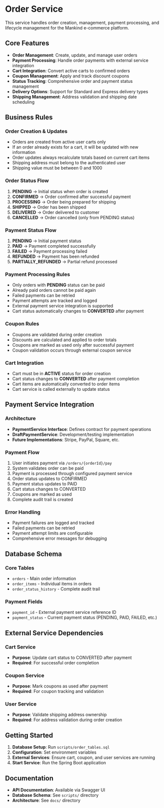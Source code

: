 # Order Service

This service handles order creation, management, payment processing, and lifecycle management for the Mankind e-commerce platform.

## Core Features

- **Order Management**: Create, update, and manage user orders
- **Payment Processing**: Handle order payments with external service integration
- **Cart Integration**: Convert active carts to confirmed orders
- **Coupon Management**: Apply and track discount coupons
- **Status Tracking**: Comprehensive order and payment status management
- **Delivery Options**: Support for Standard and Express delivery types
- **Shipping Management**: Address validation and shipping date scheduling

## Business Rules

### Order Creation & Updates
- Orders are created from active user carts only
- If an order already exists for a cart, it will be updated with new information
- Order updates always recalculate totals based on current cart items
- Shipping address must belong to the authenticated user
- Shipping value must be between 0 and 1000

### Order Status Flow
1. **PENDING** → Initial status when order is created
2. **CONFIRMED** → Order confirmed after successful payment
3. **PROCESSING** → Order being prepared for shipping
4. **SHIPPED** → Order has been shipped
5. **DELIVERED** → Order delivered to customer
6. **CANCELLED** → Order cancelled (only from PENDING status)

### Payment Status Flow
1. **PENDING** → Initial payment status
2. **PAID** → Payment completed successfully
3. **FAILED** → Payment processing failed
4. **REFUNDED** → Payment has been refunded
5. **PARTIALLY_REFUNDED** → Partial refund processed

### Payment Processing Rules
- Only orders with **PENDING** status can be paid
- Already paid orders cannot be paid again
- Failed payments can be retried
- Payment attempts are tracked and logged
- External payment service integration is supported
- Cart status automatically changes to **CONVERTED** after payment

### Coupon Rules
- Coupons are validated during order creation
- Discounts are calculated and applied to order totals
- Coupons are marked as used only after successful payment
- Coupon validation occurs through external coupon service

### Cart Integration
- Cart must be in **ACTIVE** status for order creation
- Cart status changes to **CONVERTED** after payment completion
- Cart items are automatically converted to order items
- Cart service is called externally to update status

## Payment Service Integration

### Architecture
- **PaymentService Interface**: Defines contract for payment operations
- **DraftPaymentService**: Development/testing implementation
- **Future Implementations**: Stripe, PayPal, Square, etc.

### Payment Flow
1. User initiates payment via `/orders/{orderId}/pay`
2. System validates order can be paid
3. Payment is processed through configured payment service
4. Order status updates to CONFIRMED
5. Payment status updates to PAID
6. Cart status changes to CONVERTED
7. Coupons are marked as used
8. Complete audit trail is created

### Error Handling
- Payment failures are logged and tracked
- Failed payments can be retried
- Payment attempt limits are configurable
- Comprehensive error messages for debugging

## Database Schema

### Core Tables
- `orders` - Main order information
- `order_items` - Individual items in orders
- `order_status_history` - Complete audit trail

### Payment Fields
- `payment_id` - External payment service reference ID
- `payment_status` - Current payment status (PENDING, PAID, FAILED, etc.)

## External Service Dependencies

### Cart Service
- **Purpose**: Update cart status to CONVERTED after payment
- **Required**: For successful order completion

### Coupon Service
- **Purpose**: Mark coupons as used after payment
- **Required**: For coupon tracking and validation

### User Service
- **Purpose**: Validate shipping address ownership
- **Required**: For address validation during order creation

## Getting Started

1. **Database Setup**: Run `scripts/order_tables.sql`
2. **Configuration**: Set environment variables
3. **External Services**: Ensure cart, coupon, and user services are running
4. **Start Service**: Run the Spring Boot application

## Documentation

- **API Documentation**: Available via Swagger UI
- **Database Schema**: See `scripts/` directory
- **Architecture**: See `docs/` directory
